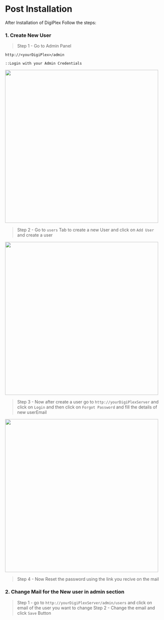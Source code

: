 # Post Installation

After Installation of DigiPlex
Follow the steps:
### 1. Create New User

>  Step 1 - Go to Admin Panel
```
http://<yourDigiPlex>/admin

::Login with your Admin Credentials
```
<img src="https://i.ibb.co/FxyT6bs/Screenshot-from-2023-01-10-15-06-12.png" width="500">


> Step 2  - Go to `users` Tab to create a new User and click on `Add User` and create a user
<img src="https://i.ibb.co/sFWJhK0/Screenshot-from-2023-01-10-15-44-31.png" width="500">


> Step 3 - Now after create a user go to `http://yourDigiPlexServer` and click on `Login` and then click on `Forgot Password` and fill the details of new userEmail 

<img src="https://i.ibb.co/7Qkm459/Screenshot-from-2023-01-10-15-42-18.png" width="500">

> Step 4 - Now Reset the password using the link you recive on the mail

### 2. Change Mail for the New user in admin section

> Step 1 - go to `http://yourDigiPlexServer/admin/users` and click on email of the user you want to change 
> Step 2 - Change the email and click `Save` Button